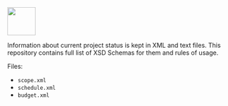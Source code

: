 <img src="http://www.zerocracy.com/logo.svg" width="64px" height="64px"/>

Information about current project status is kept in XML and text
files. This repository contains full list of XSD Schemas for them
and rules of usage.

Files:

  * `scope.xml`
  * `schedule.xml`
  * `budget.xml`

